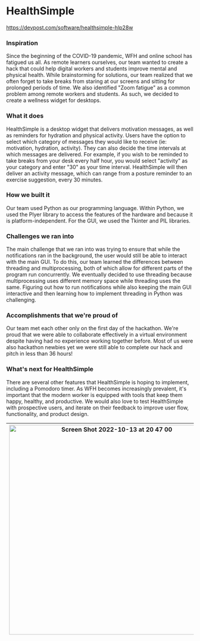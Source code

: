 # HealthSimple
https://devpost.com/software/healthsimple-hlp28w

### Inspiration
Since the beginning of the COVID-19 pandemic, WFH and online school has fatigued us all. As remote learners ourselves, our team wanted to create a hack that could help digital workers and students improve mental and physical health. While brainstorming for solutions, our team realized that we often forget to take breaks from staring at our screens and sitting for prolonged periods of time. We also identified "Zoom fatigue" as a common problem among remote workers and students. As such, we decided to create a wellness widget for desktops.

### What it does
HealthSimple is a desktop widget that delivers motivation messages, as well as reminders for hydration and physical activity. Users have the option to select which category of messages they would like to receive (ie: motivation, hydration, activity). They can also decide the time intervals at which messages are delivered. For example, if you wish to be reminded to take breaks from your desk every half hour, you would select "activity" as your category and enter "30" as your time interval. HealthSimple will then deliver an activity message, which can range from a posture reminder to an exercise suggestion, every 30 minutes.

### How we built it
Our team used Python as our programming language. Within Python, we used the Plyer library to access the features of the hardware and because it is platform-independent. For the GUI, we used the Tkinter and PIL libraries.

### Challenges we ran into
The main challenge that we ran into was trying to ensure that while the notifications ran in the background, the user would still be able to interact with the main GUI. To do this, our team learned the differences between threading and multiprocessing, both of which allow for different parts of the program run concurrently. We eventually decided to use threading because multiprocessing uses different memory space while threading uses the same. Figuring out how to run notifications while also keeping the main GUI interactive and then learning how to implement threading in Python was challenging.

### Accomplishments that we're proud of
Our team met each other only on the first day of the hackathon. We're proud that we were able to collaborate effectively in a virtual environment despite having had no experience working together before. Most of us were also hackathon newbies yet we were still able to complete our hack and pitch in less than 36 hours!

### What's next for HealthSimple
There are several other features that HealthSimple is hoping to implement, including a Pomodoro timer. As WFH becomes increasingly prevalent, it's important that the modern worker is equipped with tools that keep them happy, healthy, and productive. We would also love to test HealthSimple with prospective users, and iterate on their feedback to improve user flow, functionality, and product design.

| <img width="562" alt="Screen Shot 2022-10-13 at 20 47 00" src="https://user-images.githubusercontent.com/44797747/195737354-e255167f-5526-4f24-9ed5-3febabacae60.png">  | <img width="561" alt="Screen Shot 2022-10-13 at 20 47 20" src="https://user-images.githubusercontent.com/44797747/195737387-2137c4c2-2504-46bb-b935-c46da2f8d69c.png"> |
| ------------- | ------------- |
